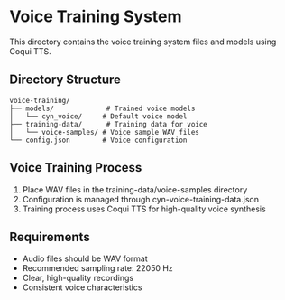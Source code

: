 # Voice Training System

This directory contains the voice training system files and models using Coqui TTS.

## Directory Structure

```
voice-training/
├── models/             # Trained voice models
│   └── cyn_voice/     # Default voice model
├── training-data/      # Training data for voice
│   └── voice-samples/ # Voice sample WAV files
└── config.json        # Voice configuration
```

## Voice Training Process

1. Place WAV files in the training-data/voice-samples directory
2. Configuration is managed through cyn-voice-training-data.json
3. Training process uses Coqui TTS for high-quality voice synthesis

## Requirements

- Audio files should be WAV format
- Recommended sampling rate: 22050 Hz
- Clear, high-quality recordings
- Consistent voice characteristics